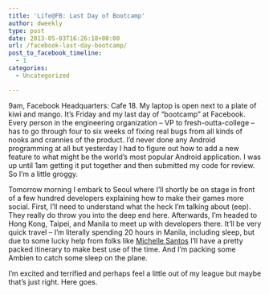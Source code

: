 ```yaml
---
title: 'Life@FB: Last Day of Bootcamp'
author: dweekly
type: post
date: 2013-05-03T16:26:18+00:00
url: /facebook-last-day-bootcamp/
post_to_facebook_timeline:
  - 1
categories:
  - Uncategorized

---
```

9am, Facebook Headquarters: Cafe 18. My laptop is open next to a plate of kiwi and mango. It&#8217;s Friday and my last day of &#8220;bootcamp&#8221; at Facebook. Every person in the engineering organization &#8211; VP to fresh-outta-college &#8211; has to go through four to six weeks of fixing real bugs from all kinds of nooks and crannies of the product. I&#8217;d never done any Android programming at all but yesterday I had to figure out how to add a new feature to what might be the world&#8217;s most popular Android application. I was up until 1am getting it put together and then submitted my code for review. So I&#8217;m a little groggy.

Tomorrow morning I embark to Seoul where I&#8217;ll shortly be on stage in front of a few hundred developers explaining how to make their games more social. First, I&#8217;ll need to understand what the heck I&#8217;m talking about (eep). They really do throw you into the deep end here. Afterwards, I&#8217;m headed to Hong Kong, Taipei, and Manila to meet up with developers there. It&#8217;ll be very quick travel &#8211; I&#8217;m literally spending 20 hours in Manila, including sleep, but due to some lucky help from folks like <a href="https://www.facebook.com/michellesantos" data-hovercard="/ajax/hovercard/user.php?id=538680839">Michelle Santos</a> I&#8217;ll have a pretty packed itinerary to make best use of the time. And I&#8217;m packing some Ambien to catch some sleep on the plane.

<div>
  <p>
    I&#8217;m excited and terrified and perhaps feel a little out of my league but maybe that&#8217;s just right. Here goes.
  </p>
</div>